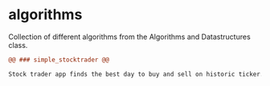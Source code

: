# algorithms
Collection of different algorithms from the Algorithms and Datastructures class.

```diff
@@ ### simple_stocktrader @@

Stock trader app finds the best day to buy and sell on historic ticker.
```
